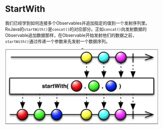 # StartWith

我们已经学到如何连接多个Observables并追加指定的值到一个发射序列里。RxJava的`startWith()`是`concat()`的对应部分。正如`concat()`向发射数据的Observable追加数据那样，在Observable开始发射他们的数据之前， `startWith()`通过传递一个参数来先发射一个数据序列。  

![](chapter6_13.png)